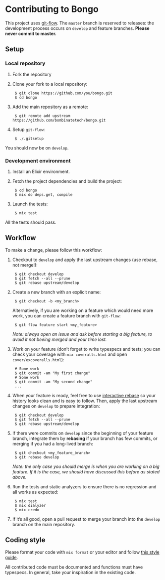 # Contributing to Bongo

This project uses [git-flow](https://github.com/petervanderdoes/gitflow-avh).
The `master` branch is reserved to releases: the development process occurs on
`develop` and feature branches. **Please never commit to master.**

## Setup

### Local repository

1. Fork the repository

2. Clone your fork to a local repository:

        $ git clone https://github.com/you/bongo.git
        $ cd bongo

3. Add the main repository as a remote:

        $ git remote add upstream https://github.com/bombinatetech/bongo.git

4. Setup `git-flow`:

        $ ./.gitsetup

You should now be on `develop`.

### Development environment

1. Install an Elixir environment.

2. Fetch the project dependencies and build the project:

        $ cd bongo
        $ mix do deps.get, compile

3. Launch the tests:

        $ mix test

All the tests should pass.

## Workflow

To make a change, please follow this workflow:

1. Checkout to `develop` and apply the last upstream changes (use rebase, not
    merge!):

        $ git checkout develop
        $ git fetch --all --prune
        $ git rebase upstream/develop

2. Create a new branch with an explicit name:

        $ git checkout -b <my_branch>

    Alternatively, if you are working on a feature which would need more work,
    you can create a feature branch with `git-flow`:

        $ git flow feature start <my_feature>

    *Note: always open an issue and ask before starting a big feature, to avoid
    it not beeing merged and your time lost.*

3. Work on your feature (don’t forget to write typespecs and tests; you can
    check your coverage with `mix coveralls.html` and open
    `cover/excoveralls.html`):

        # Some work
        $ git commit -am "My first change"
        # Some work
        $ git commit -am "My second change"
        ...

4. When your feature is ready, feel free to use
    [interactive rebase](https://help.github.com/articles/about-git-rebase/) so
    your history looks clean and is easy to follow. Then, apply the last
    upstream changes on `develop` to prepare integration:

        $ git checkout develop
        $ git fetch --all --prune
        $ git rebase upstream/develop

5. If there were commits on `develop` since the beginning of your feature
    branch, integrate them by **rebasing** if your branch has few commits, or
    merging if you had a long-lived branch:

        $ git checkout <my_feature_branch>
        $ git rebase develop

    *Note: the only case you should merge is when you are working on a big
    feature. If it is the case, we should have discussed this before as stated
    above.*

6. Run the tests and static analyzers to ensure there is no regression and all
    works as expected:

        $ mix test
        $ mix dialyzer
        $ mix credo

7. If it’s all good, open a pull request to merge your branch into the `develop`
    branch on the main repository.

## Coding style

Please format your code with `mix format` or your editor and follow
[this style guide](https://github.com/christopheradams/elixir_style_guide).

All contributed code must be documented and functions must have typespecs. In
general, take your inspiration in the existing code.
